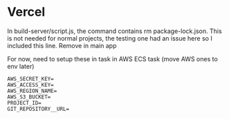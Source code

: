 # Vercel

In build-server/script.js, the command contains rm package-lock.json.
This is not needed for normal projects, the testing one had an issue here so I included this line.
Remove in main app

For now, need to setup these in task in AWS ECS task (move AWS ones to env later)

```
AWS_SECRET_KEY=
AWS_ACCESS_KEY=
AWS_REGION_NAME=
AWS_S3_BUCKET=
PROJECT_ID=
GIT_REPOSITORY__URL=
```
